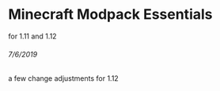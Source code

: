 # Minecraft Modpack Essentials
for 1.11 and 1.12

###### 7/6/2019
a few change adjustments for 1.12

